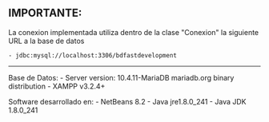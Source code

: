 IMPORTANTE:
----------
La conexion implementada utiliza dentro de la clase "Conexion" la siguiente URL a la base de datos

	- jdbc:mysql://localhost:3306/bdfastdevelopment

----------
Base de Datos:
	- Server version: 10.4.11-MariaDB mariadb.org binary distribution
	- XAMPP v3.2.4+

Software desarrollado en:
	- NetBeans 8.2
	- Java jre1.8.0_241
	- Java JDK 1.8.0_241

